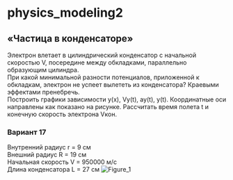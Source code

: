 # physics_modeling2
## «Частица в конденсаторе»
Электрон влетает в цилиндрический конденсатор с начальной скоростью V, посередине между
обкладками, параллельно образующим цилиндра.  
При какой минимальной разности потенциалов, приложенной к обкладкам, электрон не успеет вылететь из конденсатора? Краевыми эффектами
пренебречь.  
Построить графики зависимости y(x), Vy(t), ay(t), y(t). Координатные оси направлены как показано
на рисунке.
Рассчитать время полета t и конечную скорость электрона Vкон.
### Вариант 17
Внутренний радиус r = 9 см  
Внешний радиус R = 19 см  
Начальная скорость V = 950000 м/c  
Длина конденсатора L = 27 см
![Figure_1](https://github.com/user-attachments/assets/52de6303-ecec-4174-b561-c224e7fdce16)
